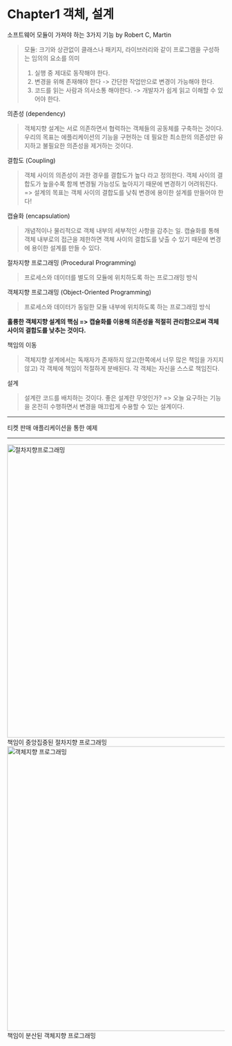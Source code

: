 Chapter1 객체, 설계 
=================

소프트웨어 모듈이 가져야 하는 3가지 기능 by Robert C, Martin
>모듈: 크기와 상관없이 클래스나 패키지, 라이브러리와 같이 프로그램을 구성하는 임의의 요소를 의미
> 1. 실행 중 제대로 동작해야 한다. 
> 2. 변경을 위해 존재해야 한다 -> 간단한 작업만으로 변경이 가능해야 한다. 
> 3. 코드를 읽는 사람과 의사소통 해야한다. -> 개발자가 쉽게 읽고 이해할 수 있어야 한다. 

의존성 (dependency)
>객체지향 설계는 서로 의존하면서 협력하는 객체들의 공동체를 구축하는 것이다. 
>우리의 목표는 에플리케이션의 기능을 구현하는 데 필요한 최소한의 의존성만 유지하고 불필요한 의존성을 제거하는 것이다. 

결합도 (Coupling)
>객체 사이의 의존성이 과한 경우를 결합도가 높다 라고 정의한다. 
>객체 사이의 결합도가 높을수록 함께 변경될 가능성도 높아지기 때문에 변경하기 어려워진다. 
>=> 설계의 목표는 객체 사이의 결합도를 낮춰 변경에 용이한 설계를 만들어야 한다! 

캡슐화 (encapsulation)
>개념적이나 물리적으로 객체 내부의 세부적인 사항을 감추는 일. 
>캡슐화를 통해 객체 내부로의 접근을 제한하면 객체 사이의 결합도를 낮출 수 있기 때문에 변경에 용이한 설계를 만들 수 있다. 


절차지향 프로그래밍 (Procedural Programming)
>프로세스와 데이터를 별도의 모듈에 위치하도록 하는 프로그래밍 방식

객체지향 프로그래밍 (Object-Oriented Programming)
>프로세스와 데이터가 동일한 모듈 내부에 위치하도록 하는 프로그래밍 방식    



**훌륭한 객체지향 설계의 핵심 => 캡슐화를 이용해 의존성을 적절히 관리함으로써 객체 사이의 결합도를 낮추는 것이다.**  




책임의 이동
>객체지향 설계에서는 독재자가 존재하지 않고(한쪽에서 너무 많은 책임을 가지지 않고) 각 객체에 책임이 적절하게 분배된다. 
>각 객체는 자신을 스스로 책임진다.

설계
>설계란 코드를 배치하는 것이다. 
>좋은 설계란 무엇인가? => 오늘 요구하는 기능을 온전히 수행하면서 변경을 매끄럽게 수용할 수 있는 설계이다. 

***
티켓 판매 애플리케이션을 통한 예제
***
<img width="677" alt="절차지향프로그래밍" src="https://user-images.githubusercontent.com/90598930/145749384-e11f92f3-b16a-4da2-a1af-92f89ec6d2d7.png">
책임이 중앙집중된 절차지향 프로그래밍



<img width="657" alt="객체지향 프로그래밍" src="https://user-images.githubusercontent.com/90598930/145749348-c9350358-d6cc-4b8e-84bb-32fd9cfe8c95.png">
책임이 분산된 객체지향 프로그래밍

